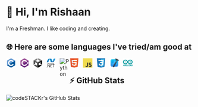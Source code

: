# 👋 Hi, I'm Rishaan
I'm a Freshman. I like coding and creating.
  ## 🌐 Here are some languages I've tried/am good at
<img align="left" alt="C" width="26px" src="https://github.com/devicons/devicon/blob/v2.14.0/icons/c/c-original.svg" style="padding-right:10px;" />
<img align="left" alt="C Sharp" width="26px" src="https://github.com/devicons/devicon/blob/v2.14.0/icons/csharp/csharp-original.svg" style="padding-right:10px;" />
<img align="left" alt="Unity" width="26px" src="https://github.com/devicons/devicon/blob/v2.14.0/icons/unity/unity-original.svg" style="padding-right:10px;" />
<img align="left" alt="VB.NET" width="26px" src="https://github.com/devicons/devicon/blob/v2.14.0/icons/dot-net/dot-net-original-wordmark.svg" style="padding-right:10px;" />
<img align="left" alt="Python" width="26px" src="https://cdn.jsdelivr.net/gh/devicons/devicon/icons/python/python-original.svg" />
<img align="left" alt="HTML" width="26px" src="https://github.com/devicons/devicon/blob/master/icons/html5/html5-original.svg" style="padding-right:10px;" />
<img align="left" alt="Javascript" width="26px" src="https://github.com/devicons/devicon/blob/master/icons/javascript/javascript-original.svg" style="padding-right:10px;" />
<img align="left" alt="CSS" width="26px" src="https://github.com/devicons/devicon/blob/master/icons/css3/css3-original.svg" style="padding-right:10px;" />
<img align="left" alt="CSS" width="26px" src="https://github.com/devicons/devicon/blob/master/icons/xcode/xcode-original.svg" style="padding-right:10px;" />
<img align="left" alt="CSS" width="26px" src="https://github.com/devicons/devicon/blob/master/icons/arduino/arduino-original-wordmark.svg" style="padding-right:10px;" />
<br />

  ## :zap: GitHub Stats
  <img align="left" alt="codeSTACKr's GitHub Stats" src="https://github-readme-stats.vercel.app/api?username=rishaank&show_icons=true&hide_border=false&title_color=ff652f&icon_color=FFE400&bg_color=09131B&text_color=ffffff&border_color=0c1a25" />
